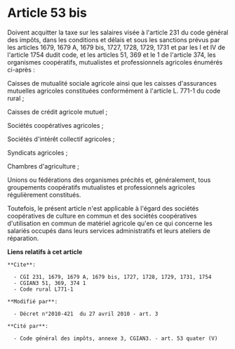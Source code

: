 # Article 53 bis

Doivent acquitter la taxe sur les salaires visée à l'article 231 du code général des impôts, dans les conditions et délais et
sous les sanctions prévus par les articles 1679, 1679 A, 1679 bis, 1727, 1728, 1729, 1731 et par les I et IV de l'article
1754 dudit code, et les articles 51, 369 et le 1 de l'article 374, les organismes coopératifs, mutualistes et professionnels
agricoles énumérés ci-après :

Caisses de mutualité sociale agricole ainsi que les caisses d'assurances mutuelles agricoles constituées conformément à
l'article L. 771-1 du code rural ;

Caisses de crédit agricole mutuel ;

Sociétés coopératives agricoles ;

Sociétés d'intérêt collectif agricoles ;

Syndicats agricoles ;

Chambres d'agriculture ;

Unions ou fédérations des organismes précités et, généralement, tous groupements coopératifs mutualistes et professionnels
agricoles régulièrement constitués.

Toutefois, le présent article n'est applicable à l'égard des sociétés coopératives de culture en commun et des sociétés
coopératives d'utilisation en commun de matériel agricole qu'en ce qui concerne les salariés occupés dans leurs services
administratifs et leurs ateliers de réparation.

**Liens relatifs à cet article**

	**Cite**:

	  - CGI 231, 1679, 1679 A, 1679 bis, 1727, 1728, 1729, 1731, 1754
	  - CGIAN3 51, 369, 374 1
	  - Code rural L771-1

	**Modifié par**:

	  - Décret n°2010-421  du 27 avril 2010 - art. 3

	**Cité par**:

	  - Code général des impôts, annexe 3, CGIAN3. - art. 53 quater (V)
